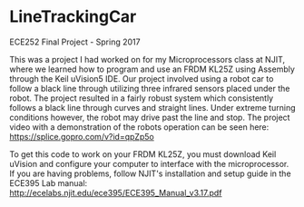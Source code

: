 # LineTrackingCar
ECE252 Final Project - Spring 2017

This was a project I had worked on for my Microprocessors class at NJIT, where we learned how to program and use an FRDM KL25Z using Assembly through the Keil uVision5 IDE. Our project involved using a robot car to follow a black line through utilizing three infrared sensors placed under the robot. The project resulted in a fairly robust system which consistently follows a black line through curves and straight lines. Under extreme turning conditions however, the robot may drive past the line and stop. The project video with a demonstration of the robots operation can be seen here:
https://splice.gopro.com/v?id=qpZp5o


To get this code to work on your FRDM KL25Z, you must download Keil uVision and configure your computer to interface with the microprocessor. If you are having problems, follow NJIT's installation and setup guide in the ECE395 Lab manual: http://ecelabs.njit.edu/ece395/ECE395_Manual_v3.17.pdf
